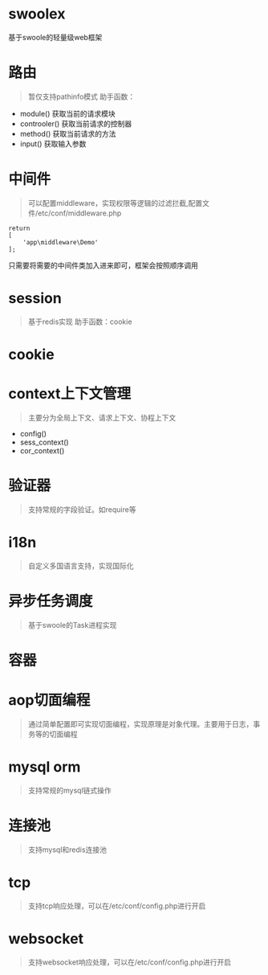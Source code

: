 # swoolex
基于swoole的轻量级web框架

# 路由
> 暂仅支持pathinfo模式
助手函数：
* module() 获取当前的请求模块
* controoler() 获取当前请求的控制器
* method() 获取当前请求的方法
* input() 获取输入参数

# 中间件
> 可以配置middleware，实现权限等逻辑的过滤拦截,配置文件/etc/conf/middleware.php
```
return
[
    'app\middleware\Demo'
];
```
只需要将需要的中间件类加入进来即可，框架会按照顺序调用

# session
> 基于redis实现
助手函数：cookie

# cookie


# context上下文管理
> 主要分为全局上下文、请求上下文、协程上下文
* config()
* sess_context()
* cor_context()

# 验证器
> 支持常规的字段验证。如require等

# i18n
> 自定义多国语言支持，实现国际化

# 异步任务调度
> 基于swoole的Task进程实现

# 容器

# aop切面编程
> 通过简单配置即可实现切面编程，实现原理是对象代理。主要用于日志，事务等的切面编程

# mysql orm
> 支持常规的mysql链式操作

# 连接池
> 支持mysql和redis连接池

# tcp
> 支持tcp响应处理，可以在/etc/conf/config.php进行开启

# websocket
> 支持websocket响应处理，可以在/etc/conf/config.php进行开启
